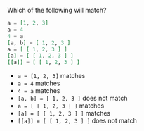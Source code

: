 Which of the following will match?

```elixir
a = [1, 2, 3]
a = 4
4 = a
[a, b] = [ 1, 2, 3 ]
a = [ [ 1, 2, 3 ] ]
[a] = [ [ 1, 2, 3 ] ]
[[a]] = [ [ 1, 2, 3 ] ]
```

* `a = [1, 2, 3]` matches
* `a = 4` matches
* `4 = a` matches
* `[a, b] = [ 1, 2, 3 ]` does not match
* `a = [ [ 1, 2, 3 ] ]` matches
* `[a] = [ [ 1, 2, 3 ] ]` matches
* `[[a]] = [ [ 1, 2, 3 ] ]` does not match
